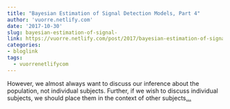 ```yaml
---
title: "Bayesian Estimation of Signal Detection Models, Part 4"
author: 'vuorre.netlify.com'
date: '2017-10-30'
slug: bayesian-estimation-of-signal-
link: https://vuorre.netlify.com/post/2017/bayesian-estimation-of-signal-detection-theory-models-part-4/
categories:
- bloglink
tags:
  - vuorrenetlifycom
---
```


However, we almost always want to discuss our inference about the population, not individual subjects. Further, if we wish to discuss individual subjects, we should place them in the context of other subjects[... <i class="fas fa-external-link-alt"></i>](https://vuorre.netlify.com/post/2017/bayesian-estimation-of-signal-detection-theory-models-part-4/)

